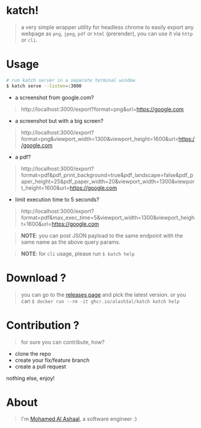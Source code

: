 katch!
======
> a very simple wrapper utility for headless chrome to easily export any webpage as `png`, `jpeg`, `pdf` or `html` (prerender), you can use it via `http` or `cli`.

Usage
========

```bash
# run katch server in a separate terminal window
$ katch serve --listen=:3000
```

- a screenshot from google.com?
> http://localhost:3000/export?format=png&url=https://google.com  

- a screenshot but with a big screen?
> http://localhost:3000/export?format=png&viewport_width=1300&viewport_height=1600&url=https://google.com  

- a pdf?
> http://localhost:3000/export?format=pdf&pdf_print_background=true&pdf_landscape=false&pdf_paper_height=25&pdf_paper_width=20&viewport_width=1300&viewport_height=1600&url=https://google.com

- limit execution time to 5 seconds?
> http://localhost:3000/export?format=pdf&max_exec_time=5&viewport_width=1300&viewport_height=1600&url=https://google.com  

> **NOTE**: you can post JSON payload to the same endpoint with the same name as the above query params.

> **NOTE**: for `cli` usage, please run `$ katch help`


Download ?
==========
> you can go to the [releases page](https://github.com/alash3al/katch/releases) and pick the latest version.
> or you can `$ docker run --rm -it ghcr.io/alash3al/katch katch help`


Contribution ?
==============
> for sure you can contribute, how?

- clone the repo
- create your fix/feature branch
- create a pull request

nothing else, enjoy!

About
=====
> I'm [Mohamed Al Ashaal](https://alash3al.com), a software engineer :)